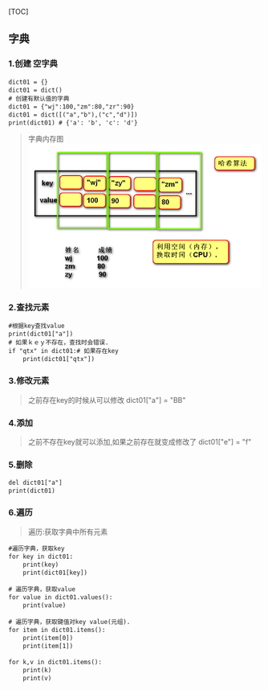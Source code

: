 [TOC]
## 字典
### 1.创建 空字典
```
dict01 = {}
dict01 = dict()
# 创建有默认值的字典
dict01 = {"wj":100,"zm":80,"zr":90}
dict01 = dict([("a","b"),("c","d")])
print(dict01) # {'a': 'b', 'c': 'd'}
```
>字典内存图
![字典内存图](../day06/字典内存图.jpg "字典内存图")

### 2.查找元素
```
#根据key查找value
print(dict01["a"])
# 如果ｋｅｙ不存在，查找时会错误.
if "qtx" in dict01:# 如果存在key
    print(dict01["qtx"])
```

### 3.修改元素
>之前存在key的时候从可以修改
dict01["a"] = "BB"

### 4.添加
>之前不存在key就可以添加,如果之前存在就变成修改了
dict01["e"] = "f"

### 5.删除
```
del dict01["a"]
print(dict01)
```

### 6.遍历
>遍历:获取字典中所有元素
```
#遍历字典，获取key
for key in dict01:
    print(key)
    print(dict01[key])

# 遍历字典，获取value
for value in dict01.values():
    print(value)

# 遍历字典，获取键值对key value(元组).
for item in dict01.items():
    print(item[0])
    print(item[1])

for k,v in dict01.items():
    print(k)
    print(v)
```
